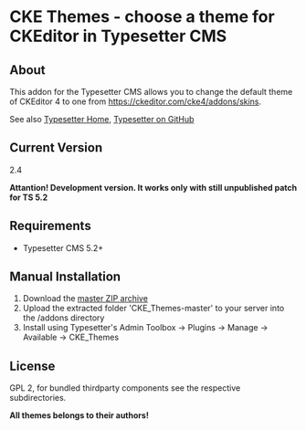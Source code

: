 # CKE Themes - choose a theme for CKEditor in Typesetter CMS

## About
This addon for the Typesetter CMS allows you to change the default theme of CKEditor 4 to one from https://ckeditor.com/cke4/addons/skins.

See also [Typesetter Home](http://www.typesettercms.com), [Typesetter on GitHub](https://github.com/Typesetter/Typesetter)


## Current Version 
2.4

**Attantion! Development version. It works only with still unpublished patch for TS 5.2**


## Requirements ##
* Typesetter CMS 5.2+


## Manual Installation ##
1. Download the [master ZIP archive](https://github.com/mahotilo/CKE_Themes/archive/master.zip)
2. Upload the extracted folder 'CKE_Themes-master' to your server into the /addons directory
3. Install using Typesetter's Admin Toolbox &rarr; Plugins &rarr; Manage &rarr; Available &rarr; CKE_Themes


## License
GPL 2, for bundled thirdparty components see the respective subdirectories.

**All themes belongs to their authors!**
